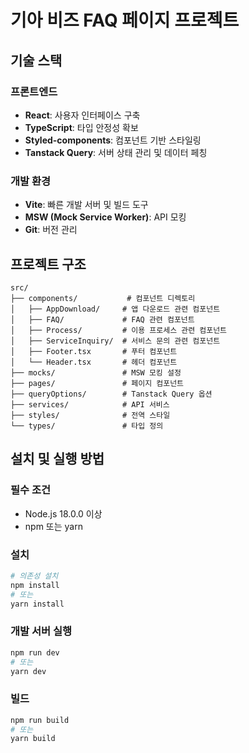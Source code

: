 # 기아 비즈 FAQ 페이지 프로젝트

## 기술 스택

### 프론트엔드

- **React**: 사용자 인터페이스 구축
- **TypeScript**: 타입 안정성 확보
- **Styled-components**: 컴포넌트 기반 스타일링
- **Tanstack Query**: 서버 상태 관리 및 데이터 페칭

### 개발 환경

- **Vite**: 빠른 개발 서버 및 빌드 도구
- **MSW (Mock Service Worker)**: API 모킹
- **Git**: 버전 관리

## 프로젝트 구조

```
src/
├── components/           # 컴포넌트 디렉토리
│   ├── AppDownload/     # 앱 다운로드 관련 컴포넌트
│   ├── FAQ/             # FAQ 관련 컴포넌트
│   ├── Process/         # 이용 프로세스 관련 컴포넌트
│   ├── ServiceInquiry/  # 서비스 문의 관련 컴포넌트
│   ├── Footer.tsx       # 푸터 컴포넌트
│   └── Header.tsx       # 헤더 컴포넌트
├── mocks/               # MSW 모킹 설정
├── pages/               # 페이지 컴포넌트
├── queryOptions/        # Tanstack Query 옵션
├── services/            # API 서비스
├── styles/              # 전역 스타일
└── types/               # 타입 정의
```

## 설치 및 실행 방법

### 필수 조건

- Node.js 18.0.0 이상
- npm 또는 yarn

### 설치

```bash
# 의존성 설치
npm install
# 또는
yarn install
```

### 개발 서버 실행

```bash
npm run dev
# 또는
yarn dev
```

### 빌드

```bash
npm run build
# 또는
yarn build
```
